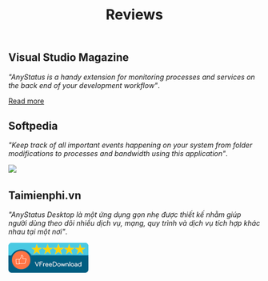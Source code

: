 ﻿---
layout: contained-page
title: Reviews
---

## Visual Studio Magazine

_"AnyStatus is a handy extension for monitoring processes and services on the back end of your development workflow"_.

[Read more](https://visualstudiomagazine.com/Articles/2016/09/01/16-New-VS-2015-Extensions.aspx?Page=2)

## Softpedia

_"Keep track of all important events happening on your system from folder modifications to processes and bandwidth using this application"_.

<a href="http://www.softpedia.com/get/System/System-Info/AnyStatus-Desktop.shtml" target="blank"><img src="//s1.softpedia-static.com/_img/sp100free.png?1"/></a>

## Taimienphi.vn

_"AnyStatus Desktop là một ứng dụng gọn nhẹ được thiết kế nhằm giúp người dùng theo dõi nhiều dịch vụ, mạng, quy trình và dịch vụ tích hợp khác nhau tại một nơi"_.

<a href="http://taimienphi.vn/download-anystatus-desktop-71410" title="download"><img src="/assets/images/other/taimienphi.png" title="Awarded 5 Stars at Taimienphi" alt="download" /></a>
